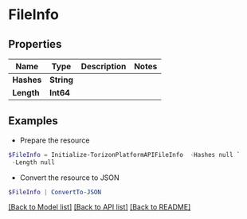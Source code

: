 # FileInfo
## Properties

Name | Type | Description | Notes
------------ | ------------- | ------------- | -------------
**Hashes** | **String** |  | 
**Length** | **Int64** |  | 

## Examples

- Prepare the resource
```powershell
$FileInfo = Initialize-TorizonPlatformAPIFileInfo  -Hashes null `
 -Length null
```

- Convert the resource to JSON
```powershell
$FileInfo | ConvertTo-JSON
```

[[Back to Model list]](../README.md#documentation-for-models) [[Back to API list]](../README.md#documentation-for-api-endpoints) [[Back to README]](../README.md)

